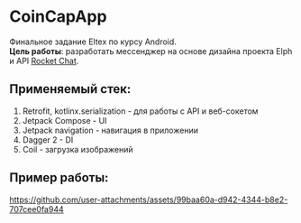 # CoinCapApp
Финальное задание Eltex по курсу Android.  
**Цель работы**: разработать мессенджер на основе дизайна проекта Elph и API [Rocket Chat](https://developer.rocket.chat/docs/api). 
## Применяемый стек:
1. Retrofit, kotlinx.serialization - для работы с API и веб-сокетом
2. Jetpack Compose - UI
3. Jetpack navigation - навигация в приложении
4. Dagger 2 - DI
5. Coil - загрузка изображений
## Пример работы:
https://github.com/user-attachments/assets/99baa60a-d942-4344-b8e2-707cee0fa944
